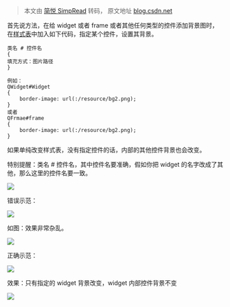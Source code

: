 > 本文由 [简悦 SimpRead](http://ksria.com/simpread/) 转码， 原文地址 [blog.csdn.net](https://blog.csdn.net/weixin_55735677/article/details/129612500)

首先说方法，在给 widget 或者 frame 或者其他任何类型的控件添加背景图时，在[样式表](https://so.csdn.net/so/search?q=%E6%A0%B7%E5%BC%8F%E8%A1%A8&spm=1001.2101.3001.7020)中加入如下代码，指定某个控件，设置其背景。

```
类名 # 控件名
{
填充方式：图片路径
}
 
例如：
QWidget#Widget
{
    border-image: url(:/resource/bg2.png);
}
或者
QFrmae#frame
{
    border-image: url(:/resource/bg2.png);
}
```

如果单纯改变样式表，没有指定控件的话，内部的其他控件背景也会改变。

特别提醒：类名 # 控件名，其中控件名要准确，假如你把 widget 的名字改成了其他，那么这里的控件名要一致。

![](https://i-blog.csdnimg.cn/blog_migrate/827af95dac1d4cbde5fdadebcac419bd.png)

错误示范：

![](https://i-blog.csdnimg.cn/blog_migrate/fe37c5ee76de837a46f8aea3213929aa.png)

如图：效果非常杂乱。

![](https://i-blog.csdnimg.cn/blog_migrate/d0a3deaac23299aed0f8454207f57426.png)

正确示范：

![](https://i-blog.csdnimg.cn/blog_migrate/dd54291647ff31f6ef6160eddfa59bbb.png)

效果：只有指定的 widget 背景改变，widget 内部控件背景不变

![](https://i-blog.csdnimg.cn/blog_migrate/56e3fd0b084067c355b319b5b7617344.png)